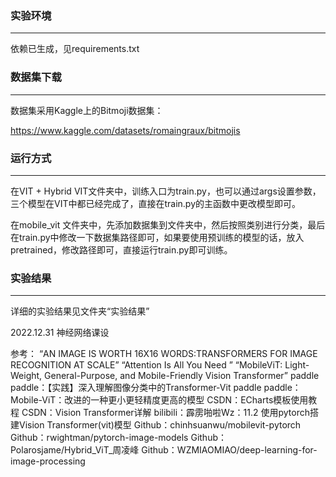 ### 实验环境
---
依赖已生成，见requirements.txt


### 数据集下载
---
数据集采用Kaggle上的Bitmoji数据集：

https://www.kaggle.com/datasets/romaingraux/bitmojis

### 运行方式
---
在VIT + Hybrid VIT文件夹中，训练入口为train.py，也可以通过args设置参数，三个模型在VIT中都已经完成了，直接在train.py的主函数中更改模型即可。

在mobile_vit 文件夹中，先添加数据集到文件夹中，然后按照类别进行分类，最后在train.py中修改一下数据集路径即可，如果要使用预训练的模型的话，放入pretrained，修改路径即可，直接运行train.py即可训练。

### 实验结果
---

详细的实验结果见文件夹“实验结果”


2022.12.31 神经网络课设

参考：
“AN IMAGE IS WORTH 16X16 WORDS:TRANSFORMERS FOR IMAGE RECOGNITION AT SCALE”
“Attention Is All You Need ”
“MobileViT: Light-Weight, General-Purpose, and Mobile-Friendly Vision Transformer”
  paddle paddle：【实践】深入理解图像分类中的Transformer-Vit
  paddle paddle：Mobile-ViT：改进的一种更小更轻精度更高的模型
  CSDN：ECharts模板使用教程
  CSDN：Vision Transformer详解
  bilibili：霹雳啪啦Wz：11.2 使用pytorch搭建Vision Transformer(vit)模型
  Github：chinhsuanwu/mobilevit-pytorch<Public>
  Github：rwightman/pytorch-image-models<Public>
  Github：Polarosjame/Hybrid_ViT_周凌峰
  Github：WZMIAOMIAO/deep-learning-for-image-processing<Public>